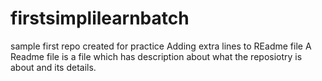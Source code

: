 # firstsimplilearnbatch
sample first repo created for practice
Adding extra lines to REadme file
A Readme file is a file which has description about what the reposiotry is about and its details.
